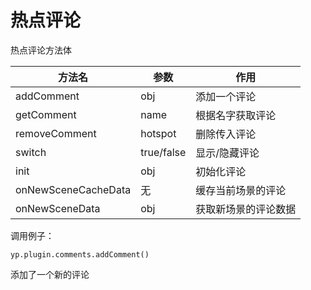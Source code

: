 # 热点评论

热点评论方法体

方法名 |  参数 |  作用
-----|----|----
addComment | obj | 添加一个评论
getComment | name | 根据名字获取评论
removeComment  | hotspot | 删除传入评论
switch | true/false | 显示/隐藏评论
init | obj | 初始化评论
onNewSceneCacheData | 无 | 缓存当前场景的评论
onNewSceneData | obj | 获取新场景的评论数据

调用例子：

    yp.plugin.comments.addComment()

添加了一个新的评论


